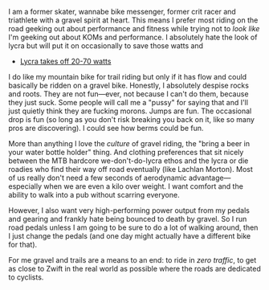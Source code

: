 I am a former skater, wannabe bike messenger,  former crit racer and triathlete with a gravel spirit at heart. This means I prefer most riding on the road geeking out about performance and fitness while trying not to *look like* I'm geeking out about KOMs and performance. I absolutely hate the look of lycra but will put it on occasionally to save those watts and 

- [Lycra takes off 20-70 watts](Lycra%20takes%20off%2020-70%20watts.md)

I do like my mountain bike for trail riding but only if it has flow and could basically be ridden on a gravel bike. Honestly, I absolutely despise rocks and roots. They are not fun—ever, not because I can't do them, because they just suck. Some people will call me a "pussy" for saying that and I'll just quietly think they are fucking morons. Jumps are fun. The occasional drop is fun (so long as you don't risk breaking you back on it, like so many pros are discovering). I could see how berms could be fun.

More than anything I love the *culture* of gravel riding, the "bring a beer in your water bottle holder" thing. And clothing preferences that sit nicely between the MTB hardcore we-don't-do-lycra ethos and the lycra or die roadies who find their way off road eventually (like Lachlan Morton). Most of us really don't need a few seconds of aerodynamic advantage—especially when we are even a kilo over weight. I want comfort and the ability to walk into a pub without scarring everyone. 

However, I also want very high-performing power output from my pedals and gearing and frankly hate being bounced to death by gravel. So I run road pedals unless I am going to be sure to do a lot of walking around, then I just change the pedals (and one day might actually have a different bike for that). 

For me gravel and trails are a means to an end: to ride in *zero traffic*, to get as close to Zwift in the real world as possible where the roads are dedicated to cyclists.